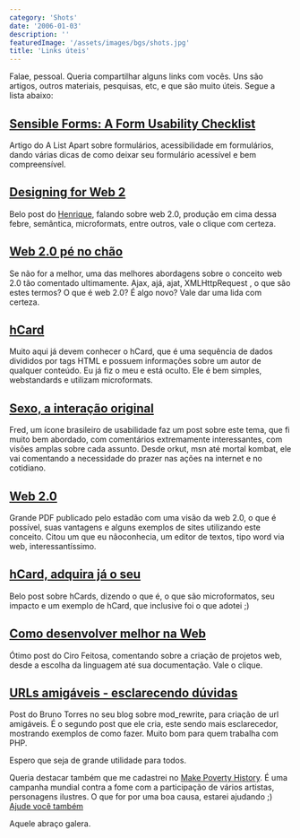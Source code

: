 ```yaml
---
category: 'Shots'
date: '2006-01-03'
description: ''
featuredImage: '/assets/images/bgs/shots.jpg'
title: 'Links úteis'
---
```


Falae, pessoal. Queria compartilhar alguns links com vocês. Uns são artigos, outros materiais, pesquisas, etc, e que são muito úteis. Segue a lista abaixo:

## [Sensible Forms: A Form Usability Checklist](http://alistapart.com/articles/sensibleforms)

Artigo do A List Apart sobre formulários, acessibilidade em formulários, dando várias dicas de como deixar seu formulário acessível e bem compreensível.

## [Designing for Web 2](http://www.revolucao.etc.br/archives/designing-for-web-2-criando-sites-para-web-2/)

Belo post do [Henrique](http://www.revolucao.etc.br), falando sobre web 2.0, produção em cima dessa febre, semântica, microformats, entre outros, vale o clique com certeza.

## [Web 2.0 pé no chão](http://blog.elcio.com.br/web-20-pe-no-chao/)

Se não for a melhor, uma das melhores abordagens sobre o conceito web 2.0 tão comentado ultimamente. Ajax, ajá, ajat, XMLHttpRequest , o que são estes termos? O que é web 2.0? É algo novo? Vale dar uma lida com certeza.

## [hCard](http://www.microformats.org/wiki/hcard)

Muito aqui já devem conhecer o hCard, que é uma sequência de dados divididos por tags HTML e possuem informações sobre um autor de qualquer conteúdo. Eu já fiz o meu e está oculto. Ele é bem simples, webstandards e utilizam microformats.

## [Sexo, a interação original](http://www.usabilidoido.com.br/sexo_a_interacao_original.html)

Fred, um ícone brasileiro de usabilidade faz um post sobre este tema, que fi muito bem abordado, com comentários extremamente interessantes, com visões amplas sobre cada assunto. Desde orkut, msn até mortal kombat, ele vai comentando a necessidade do prazer nas ações na internet e no cotidiano.

## [Web 2.0](http://img01.link.estadao.com.br/multimidia/infografico/WEB20.pdf)

Grande PDF publicado pelo estadão com uma visão da web 2.0, o que é possível, suas vantagens e alguns exemplos de sites utilizando este conceito. Citou um que eu nãoconhecia, um editor de textos, tipo word via web, interessantíssimo.

## [hCard, adquira já o seu](http://rockgrafia.com/rs/artigo/hcard/)

Belo post sobre hCards, dizendo o que é, o que são microformatos, seu impacto e um exemplo de hCard, que inclusive foi o que adotei ;)

## [Como desenvolver melhor na Web](http://cirofeitosa.com.br/post/como-desenvolver-melhor-na-web)

Ótimo post do Ciro Feitosa, comentando sobre a criação de projetos web, desde a escolha da linguagem até sua documentação. Vale o clique.

## [URLs amigáveis - esclarecendo dúvidas](http://brunotorres.net/2005/02/01/urls-again)

Post do Bruno Torres no seu blog sobre mod_rewrite, para criação de url amigáveis. É o segundo post que ele cria, este sendo mais esclarecedor, mostrando exemplos de como fazer. Muito bom para quem trabalha com PHP.

Espero que seja de grande utilidade para todos.

Queria destacar também que me cadastrei no [Make Poverty History](http://www.makepovertyhistory.org/). É uma campanha mundial contra a fome com a participação de vários artistas, personagens ilustres. O que for por uma boa causa, estarei ajudando ;) [Ajude você também](http://www.makepovertyhistory.org/getinvolved/index.shtml)

Aquele abraço galera.
